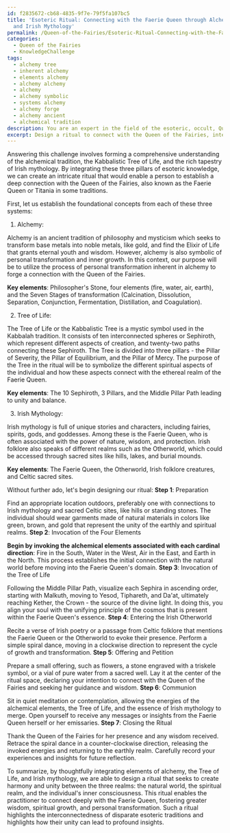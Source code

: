 ```yaml
---
id: f2835672-cb68-4835-9f7e-79f5fa107bc5
title: 'Esoteric Ritual: Connecting with the Faerie Queen through Alchemy, Kabbalah,
  and Irish Mythology'
permalink: /Queen-of-the-Fairies/Esoteric-Ritual-Connecting-with-the-Faerie-Queen-through-Alchemy-Kabbalah-and-Irish-Mythology/
categories:
  - Queen of the Fairies
  - KnowledgeChallenge
tags:
  - alchemy tree
  - inherent alchemy
  - elements alchemy
  - alchemy alchemy
  - alchemy
  - alchemy symbolic
  - systems alchemy
  - alchemy forge
  - alchemy ancient
  - alchemical tradition
description: You are an expert in the field of the esoteric, occult, Queen of the Fairies and Education. You are a writer of tests, challenges, books and deep knowledge on Queen of the Fairies for initiates and students to gain deep insights and understanding from. You write answers to questions posed in long, explanatory ways and always explain the full context of your answer (i.e., related concepts, formulas, examples, or history), as well as the step-by-step thinking process you take to answer the challenges. Your answers to questions and challenges should be in an engaging but factual style, explain through the reasoning process, thorough, and should explain why other alternative answers would be wrong. Summarize the key themes, ideas, and conclusions at the end.
excerpt: Design a ritual to connect with the Queen of the Fairies, integrating elements from alchemy, the Tree of Life, and Irish mythology. How would this ritual embody the unity and harmony within the three realms?
---
```

Answering this challenge involves forming a comprehensive understanding of the alchemical tradition, the Kabbalistic Tree of Life, and the rich tapestry of Irish mythology. By integrating these three pillars of esoteric knowledge, we can create an intricate ritual that would enable a person to establish a deep connection with the Queen of the Fairies, also known as the Faerie Queen or Titania in some traditions.

First, let us establish the foundational concepts from each of these three systems:

1. Alchemy:
   
Alchemy is an ancient tradition of philosophy and mysticism which seeks to transform base metals into noble metals, like gold, and find the Elixir of Life that grants eternal youth and wisdom. However, alchemy is also symbolic of personal transformation and inner growth. In this context, our purpose will be to utilize the process of personal transformation inherent in alchemy to forge a connection with the Queen of the Fairies.

**Key elements**: Philosopher's Stone, four elements (fire, water, air, earth), and the Seven Stages of transformation (Calcination, Dissolution, Separation, Conjunction, Fermentation, Distillation, and Coagulation).

2. Tree of Life:

The Tree of Life or the Kabbalistic Tree is a mystic symbol used in the Kabbalah tradition. It consists of ten interconnected spheres or Sephiroth, which represent different aspects of creation, and twenty-two paths connecting these Sephiroth. The Tree is divided into three pillars - the Pillar of Severity, the Pillar of Equilibrium, and the Pillar of Mercy. The purpose of the Tree in the ritual will be to symbolize the different spiritual aspects of the individual and how these aspects connect with the ethereal realm of the Faerie Queen.

**Key elements**: The 10 Sephiroth, 3 Pillars, and the Middle Pillar Path leading to unity and balance.

3. Irish Mythology:
   
Irish mythology is full of unique stories and characters, including fairies, spirits, gods, and goddesses. Among these is the Faerie Queen, who is often associated with the power of nature, wisdom, and protection. Irish folklore also speaks of different realms such as the Otherworld, which could be accessed through sacred sites like hills, lakes, and burial mounds.

**Key elements**: The Faerie Queen, the Otherworld, Irish folklore creatures, and Celtic sacred sites.

Without further ado, let's begin designing our ritual:
**Step 1**: Preparation

Find an appropriate location outdoors, preferably one with connections to Irish mythology and sacred Celtic sites, like hills or standing stones. The individual should wear garments made of natural materials in colors like green, brown, and gold that represent the unity of the earthly and spiritual realms.
**Step 2**: Invocation of the Four Elements

**Begin by invoking the alchemical elements associated with each cardinal direction**: Fire in the South, Water in the West, Air in the East, and Earth in the North. This process establishes the initial connection with the natural world before moving into the Faerie Queen's domain.
**Step 3**: Invocation of the Tree of Life

Following the Middle Pillar Path, visualize each Sephira in ascending order, starting with Malkuth, moving to Yesod, Tiphareth, and Da'at, ultimately reaching Kether, the Crown - the source of the divine light. In doing this, you align your soul with the unifying principle of the cosmos that is present within the Faerie Queen's essence.
**Step 4**: Entering the Irish Otherworld

Recite a verse of Irish poetry or a passage from Celtic folklore that mentions the Faerie Queen or the Otherworld to evoke their presence. Perform a simple spiral dance, moving in a clockwise direction to represent the cycle of growth and transformation.
**Step 5**: Offering and Petition

Prepare a small offering, such as flowers, a stone engraved with a triskele symbol, or a vial of pure water from a sacred well. Lay it at the center of the ritual space, declaring your intention to connect with the Queen of the Fairies and seeking her guidance and wisdom.
**Step 6**: Communion

Sit in quiet meditation or contemplation, allowing the energies of the alchemical elements, the Tree of Life, and the essence of Irish mythology to merge. Open yourself to receive any messages or insights from the Faerie Queen herself or her emissaries.
**Step 7**: Closing the Ritual

Thank the Queen of the Fairies for her presence and any wisdom received. Retrace the spiral dance in a counter-clockwise direction, releasing the invoked energies and returning to the earthly realm. Carefully record your experiences and insights for future reflection.

To summarize, by thoughtfully integrating elements of alchemy, the Tree of Life, and Irish mythology, we are able to design a ritual that seeks to create harmony and unity between the three realms: the natural world, the spiritual realm, and the individual's inner consciousness. This ritual enables the practitioner to connect deeply with the Faerie Queen, fostering greater wisdom, spiritual growth, and personal transformation. Such a ritual highlights the interconnectedness of disparate esoteric traditions and highlights how their unity can lead to profound insights.
